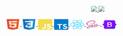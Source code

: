 <div align="center">
  <a href="https://github.com/guikomninakis">
  <img height="180em" src="https://github-readme-stats.vercel.app/api?username=guikomninakis&show_icons=true&theme=algolia&include_all_commits=true&count_private=true"/>
  <img height="180em" src="https://github-readme-stats.vercel.app/api/top-langs/?username=guikomninakis&layout=compact&langs_count=7&theme=algolia"/>
</div>
 <div style="display: inline_block"><br>
  <img align="center" alt="Gui-HTML" height="30" width="40" src="https://raw.githubusercontent.com/devicons/devicon/master/icons/html5/html5-original.svg">
  <img align="center" alt="Gui-CSS" height="30" width="40" src="https://raw.githubusercontent.com/devicons/devicon/master/icons/css3/css3-original.svg">
   <img align="center" alt="Gui-Js" height="30" width="40" src="https://raw.githubusercontent.com/devicons/devicon/master/icons/javascript/javascript-plain.svg">
<img align="center" alt="Gui-React" height="30" width="40" src="https://raw.githubusercontent.com/devicons/devicon/master/icons/typescript/typescript-original.svg">
  <img align="center" alt="Gui-React" height="30" width="40" src="https://raw.githubusercontent.com/devicons/devicon/master/icons/react/react-original.svg">
 <img align="center" alt="Gui-React" height="30" width="40" src="https://raw.githubusercontent.com/devicons/devicon/master/icons/sass/sass-original.svg">
<img align="center" alt="Gui-React" height="30" width="40" src="https://raw.githubusercontent.com/devicons/devicon/master/icons/bootstrap/bootstrap-original.svg">
</div>
